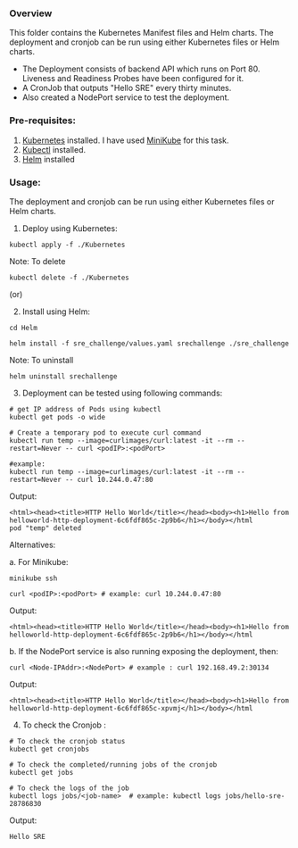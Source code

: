 ### Overview
This folder contains the Kubernetes Manifest files and Helm charts. The deployment and cronjob can be run using either Kubernetes files or Helm charts.
- The Deployment consists of backend API which runs on Port 80. Liveness and Readiness Probes have been configured for it.
- A CronJob that outputs "Hello SRE" every thirty minutes.
- Also created a NodePort service to test the deployment.

### Pre-requisites:
1. [Kubernetes](https://kubernetes.io/releases/download/) installed. I have used [MiniKube](https://minikube.sigs.k8s.io/docs/start/?arch=%2Flinux%2Fx86-64%2Fstable%2Fdebian+package) for this task. 
2. [Kubectl](https://kubernetes.io/docs/tasks/tools/) installed.
3. [Helm](https://helm.sh/docs/intro/install/) installed

### Usage:
The deployment and cronjob can be run using either Kubernetes files or Helm charts.
1. Deploy using Kubernetes:
```
kubectl apply -f ./Kubernetes
```
Note: To delete
```
kubectl delete -f ./Kubernetes
```

(or)

2. Install using Helm:
```
cd Helm

helm install -f sre_challenge/values.yaml srechallenge ./sre_challenge
```

Note: To uninstall
```
helm uninstall srechallenge
```

3. Deployment can be tested using following commands:
```
# get IP address of Pods using kubectl
kubectl get pods -o wide

# Create a temporary pod to execute curl command
kubectl run temp --image=curlimages/curl:latest -it --rm --restart=Never -- curl <podIP>:<podPort>  

#example:
kubectl run temp --image=curlimages/curl:latest -it --rm --restart=Never -- curl 10.244.0.47:80
```
Output:
```
<html><head><title>HTTP Hello World</title></head><body><h1>Hello from helloworld-http-deployment-6c6fdf865c-2p9b6</h1></body></html
pod "temp" deleted
```
Alternatives:

a. For Minikube:
```
minikube ssh

curl <podIP>:<podPort> # example: curl 10.244.0.47:80
```
Output:
```
<html><head><title>HTTP Hello World</title></head><body><h1>Hello from helloworld-http-deployment-6c6fdf865c-2p9b6</h1></body></html
```

b. If the NodePort service is also running exposing the deployment, then:
```
curl <Node-IPAddr>:<NodePort> # example : curl 192.168.49.2:30134
```
Output:
```
<html><head><title>HTTP Hello World</title></head><body><h1>Hello from helloworld-http-deployment-6c6fdf865c-xpvmj</h1></body></html
```

4. To check the Cronjob :
```
# To check the cronjob status
kubectl get cronjobs

# To check the completed/running jobs of the cronjob
kubectl get jobs

# To check the logs of the job
kubectl logs jobs/<job-name>  # example: kubectl logs jobs/hello-sre-28786830
```
Output:
```
Hello SRE
```